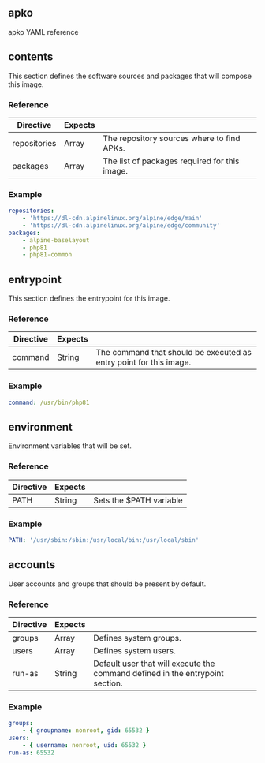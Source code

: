 ## apko
apko YAML reference


## contents
This section defines the software sources and packages that will compose this image.

### Reference
| Directive    | Expects |                                               |
|--------------|---------|-----------------------------------------------|
| repositories | Array   | The repository sources where to find APKs.    |
| packages     | Array   | The list of packages required for this image. |



### Example

```yaml
repositories:
    - 'https://dl-cdn.alpinelinux.org/alpine/edge/main'
    - 'https://dl-cdn.alpinelinux.org/alpine/edge/community'
packages:
    - alpine-baselayout
    - php81
    - php81-common

```
## entrypoint
This section defines the entrypoint for this image.

### Reference
| Directive | Expects |                                                                    |
|-----------|---------|--------------------------------------------------------------------|
| command   | String  | The command that should be executed as entry point for this image. |



### Example

```yaml
command: /usr/bin/php81

```
## environment
Environment variables that will be set.

### Reference
| Directive | Expects |                         |
|-----------|---------|-------------------------|
| PATH      | String  | Sets the $PATH variable |



### Example

```yaml
PATH: '/usr/sbin:/sbin:/usr/local/bin:/usr/local/sbin'

```
## accounts
User accounts and groups that should be present by default.

### Reference
| Directive | Expects |                                                                               |
|-----------|---------|-------------------------------------------------------------------------------|
| groups    | Array   | Defines system groups.                                                        |
| users     | Array   | Defines system users.                                                         |
| run-as    | String  | Default user that will execute the command defined in the entrypoint section. |



### Example

```yaml
groups:
    - { groupname: nonroot, gid: 65532 }
users:
    - { username: nonroot, uid: 65532 }
run-as: 65532

```